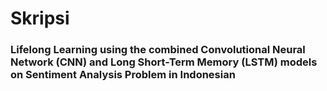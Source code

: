 # Skripsi

### Lifelong Learning using the combined Convolutional Neural Network (CNN) and Long Short-Term Memory (LSTM) models on Sentiment Analysis Problem in Indonesian
